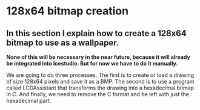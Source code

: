 # 128x64 bitmap creation

## In this section I explain how to create a 128x64 bitmap to use as a wallpaper.

**None of this will be necessary in the near future, because it will already be integrated into Icestudio. But for now we have to do it manually.**

We are going to do three processes. The first is to create or load a drawing of size 128x64 pixels and save it as a BMP. The second is to use a program called LCDAssistant that transforms the drawing into a hexadecimal bitmap in C. And finally, we need to remove the C format and be left with just the hexadecimal part.

